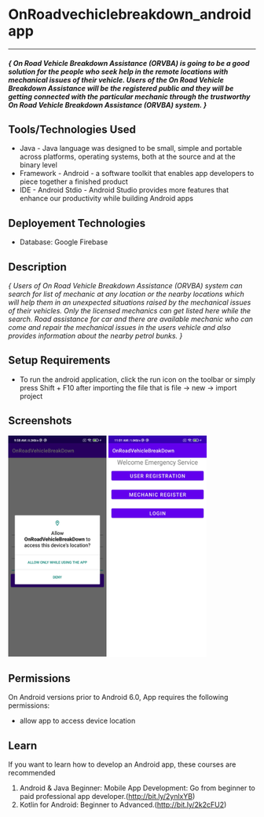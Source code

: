 # OnRoadvechiclebreakdown_androidapp

***
#### _{ On Road Vehicle Breakdown Assistance (ORVBA) is going to be a good solution for the people who seek help in the remote locations with mechanical issues of their vehicle. Users of the On Road Vehicle Breakdown Assistance will be the registered public and they will be getting connected with the particular mechanic through the trustworthy On Road Vehicle Breakdown Assistance (ORVBA) system. }_

## Tools/Technologies Used
* Java - Java language was designed to be small, simple and portable across platforms, operating systems, both at the source and at the binary level
* Framework - Android - a software toolkit that enables app developers to piece together a finished product
* IDE - Android Stdio - Android Studio provides more features that enhance our productivity while building Android apps


## Deployement Technologies 
* Database: Google Firebase

## Description
_{ Users of On Road Vehicle Breakdown Assistance (ORVBA) system can search for list of mechanic at any location or the nearby locations which will help them in an unexpected situations raised by the mechanical issues of their vehicles. Only the licensed mechanics can get listed here while the search. Road assistance for car and there are available mechanic who can come and repair the mechanical issues in the users vehicle and also provides information about the nearby petrol bunks. }_

## Setup Requirements
* To run the android application, click the run icon on the toolbar or simply press Shift + F10 after importing the file that is file -> new -> import project

## Screenshots

<img src="images/1.jpg" title="app asks for device's location access" width="200" height="450"/>
<img src="images/2.jpg" title="main page" width="200" height="450"/>

## Permissions
On Android versions prior to Android 6.0, App requires the following permissions:
* allow app to access device location

## Learn
If you want to learn how to develop an Android app, these courses are recommended
1) Android & Java Beginner: Mobile App Development: Go from beginner to paid professional app developer.(http://bit.ly/2ynlxYB) 
2) Kotlin for Android: Beginner to Advanced.(http://bit.ly/2k2cFU2)
